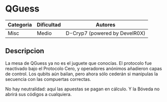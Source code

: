 # QGuess
| Categoria | Dificultad  | Autores   |
| ---       | ---         | ---     |
| Misc    | Medio       | D-Cryp7 (powered by DevelR0X) |

## Descripcion
La mesa de QGuess ya no es el juguete que conocías. El protocolo fue reactivado bajo el Protocolo Cero, y operadores anónimos añadieron capas de control.
Los qubits aún bailan, pero ahora sólo cederán si manipulas la secuencia con las compuertas correctas.

No hay neutralidad: aquí las apuestas se pagan en cálculo.
Y la Bóveda no abrirá sus códigos a cualquiera.